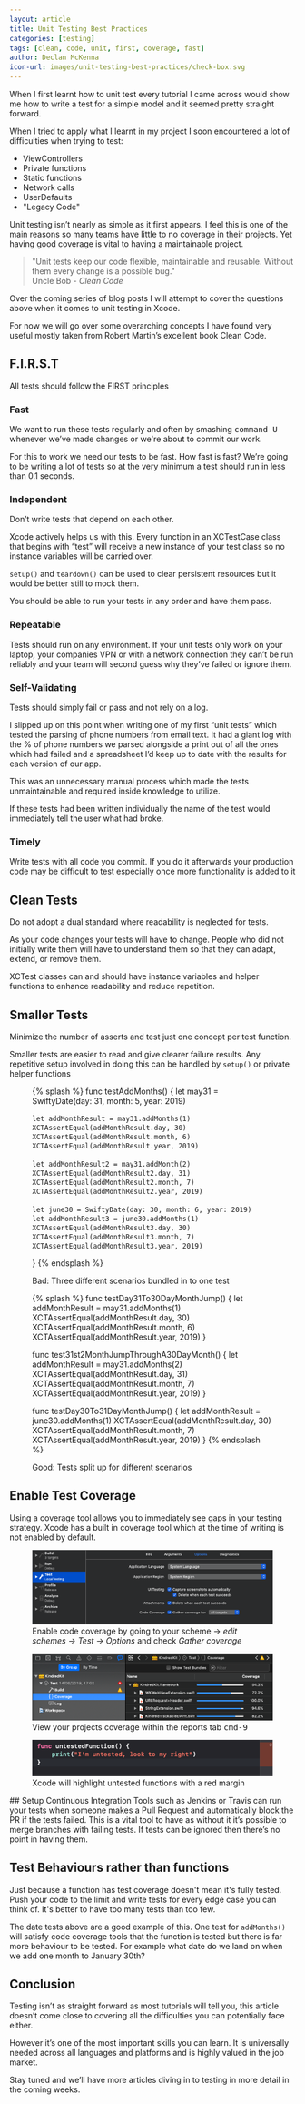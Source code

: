 ```yaml
---
layout: article
title: Unit Testing Best Practices
categories: [testing]
tags: [clean, code, unit, first, coverage, fast]
author: Declan McKenna
icon-url: images/unit-testing-best-practices/check-box.svg
---
```


When I first learnt how to unit test every tutorial I came across would show me how to write a test for a simple model and it seemed pretty straight forward.

When I tried to apply what I learnt in my project I soon encountered a lot
of difficulties when trying to test:
* ViewControllers
* Private functions
* Static functions
* Network calls
* UserDefaults
* "Legacy Code"

Unit testing isn’t nearly as simple as it first appears. I feel this is one of the main reasons so many teams have little to no coverage in their projects.
Yet having good coverage is vital to having a maintainable project.
<blockquote>"Unit tests keep our code flexible, maintainable and reusable. Without them every change is a
possible bug."<footer>Uncle Bob - <cite>Clean Code</cite></footer>
</blockquote>


Over the coming series of blog posts I will attempt to cover the questions above when it comes to unit testing in Xcode.

For now we will go over some overarching concepts I have found very useful mostly taken from Robert Martin’s
excellent book Clean Code.

## F.I.R.S.T
All tests should follow the FIRST principles

### Fast
We want to run these tests regularly and often by smashing <kbd>command U</kbd> whenever we’ve made changes or we're
about to commit our work.

For this to work we need our tests to be fast.
How fast is fast? We’re going to be writing a lot of tests so at the very minimum a test should run in less than 0.1 seconds.

### Independent
Don’t write tests that depend on each other.

Xcode actively helps us with this. Every function in an XCTestCase class that begins with “test” will receive a
new instance of your test class so no instance variables will be carried over.

`setup()` and `teardown()` can be used to clear persistent resources but it would be better
still to mock them.

You should be able to run your tests in any order and have them pass.

### Repeatable
Tests should run on any environment.
If your unit tests only work on your laptop, your companies VPN or with a
network connection they can’t be run reliably and your team will second guess why they’ve failed or ignore them.

### Self-Validating
Tests should simply fail or pass and not rely on a log.


I slipped up on this point when writing one of my first “unit tests” which tested the parsing of phone numbers from
email text. It had a giant log with the % of phone numbers we parsed alongside a print out of all the ones which had
failed and a spreadsheet I’d keep up to date with the results for each version of our app.

This was an unnecessary manual process which made the tests unmaintainable and required inside
knowledge to utilize.

If these tests had been written individually the name of the test would immediately tell the user
what had broke.

### Timely
Write tests with all code you commit.
If you do it afterwards your production code may be difficult to test especially once more functionality is added to it

## Clean Tests

Do not adopt a dual standard where readability is neglected for tests.

As your code changes your tests will have to
change. People who did not initially write them will have to understand them so that they can adapt, extend,
or remove them.

XCTest classes can and should have instance
variables and helper functions to enhance readability and reduce repetition.

## Smaller Tests
Minimize the number of asserts and test just one concept per test function.

Smaller tests are easier to read and give clearer failure results.
Any repetitive setup involved in doing this can be handled by <code>setup()</code> or
private helper functions

<figure>
{% splash %}
func testAddMonths() {
    let may31 = SwiftyDate(day: 31, month: 5, year: 2019)

    let addMonthResult = may31.addMonths(1)
    XCTAssertEqual(addMonthResult.day, 30)
    XCTAssertEqual(addMonthResult.month, 6)
    XCTAssertEqual(addMonthResult.year, 2019)

    let addMonthResult2 = may31.addMonth(2)
    XCTAssertEqual(addMonthResult2.day, 31)
    XCTAssertEqual(addMonthResult2.month, 7)
    XCTAssertEqual(addMonthResult2.year, 2019)

    let june30 = SwiftyDate(day: 30, month: 6, year: 2019)
    let addMonthResult3 = june30.addMonths(1)
    XCTAssertEqual(addMonthResult3.day, 30)
    XCTAssertEqual(addMonthResult3.month, 7)
    XCTAssertEqual(addMonthResult3.year, 2019)
}
{% endsplash %}
<figcaption>Bad: Three different scenarios bundled in to one test</figcaption>
</figure>

<figure>
{% splash %}
func testDay31To30DayMonthJump() {
    let addMonthResult = may31.addMonths(1)
    XCTAssertEqual(addMonthResult.day, 30)
    XCTAssertEqual(addMonthResult.month, 6)
    XCTAssertEqual(addMonthResult.year, 2019)
}

func test31st2MonthJumpThroughA30DayMonth() {
    let addMonthResult = may31.addMonths(2)
    XCTAssertEqual(addMonthResult.day, 31)
    XCTAssertEqual(addMonthResult.month, 7)
    XCTAssertEqual(addMonthResult.year, 2019)
}

func testDay30To31DayMonthJump() {
    let addMonthResult = june30.addMonths(1)
    XCTAssertEqual(addMonthResult.day, 30)
    XCTAssertEqual(addMonthResult.month, 7)
    XCTAssertEqual(addMonthResult.year, 2019)
}
{% endsplash %}
<figcaption>Good: Tests split up for different scenarios</figcaption>
</figure>

## Enable Test Coverage
Using a coverage tool allows you to immediately see gaps in your testing strategy.
Xcode has a built in coverage tool which at the time of writing is not enabled by default.

<figure>
  <img src="images/unit-testing-best-practices/scheme-screenshot.png" alt="Scheme settings screenshot">
  <figcaption>Enable code coverage by going to your scheme -> <em>edit schemes -> Test -> Options</em> and check <em>Gather coverage</em></figcaption>
</figure>
<figure>
  <img src="images/unit-testing-best-practices/coverage-screenshot.png" alt="Test coverage report screenshot">
  <figcaption>View your projects coverage within the reports tab <kbd>cmd-9</kbd></figcaption>
</figure>
<figure>
  <img src="images/unit-testing-best-practices/untested-highlighting-screenshot.png" alt="Xcode untested code highlighting screenshot">
  <figcaption>Xcode will highlight untested functions with a red margin</figcaption>
</figure>
## Setup Continuous Integration
Tools such as Jenkins or Travis can run your tests when someone makes a Pull Request and automatically block the PR
if the tests failed.
This is a vital tool to have as without it it’s possible to merge branches with failing tests.
If tests can be ignored then there’s no point in having them.

## Test Behaviours rather than functions
Just because a function has test coverage doesn't mean it's fully tested.
Push your code to the limit and write tests for every edge case you can think of. It's better to have too many tests than too few.

The date tests above are a good example of this.
One test for `addMonths()` will satisfy code coverage tools that the function is tested but there is
far more behaviour to be tested. For example what date do we land on when we add one month to January 30th?

## Conclusion
Testing isn’t as straight forward as most tutorials will tell you, this article doesn’t come close to covering all
the difficulties you can potentially face either.

However it’s one of the most important skills you can learn. It is universally
needed across all languages and platforms and is highly valued in the job market.

Stay tuned and we’ll have more articles diving in to testing in more detail in the coming
weeks.

